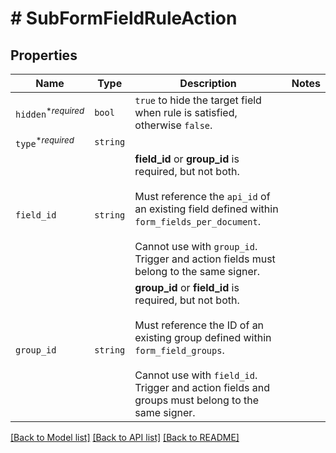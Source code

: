 # # SubFormFieldRuleAction



## Properties

Name | Type | Description | Notes
------------ | ------------- | ------------- | -------------
| `hidden`<sup>*_required_</sup> | ```bool``` |  `true` to hide the target field when rule is satisfied, otherwise `false`.  |  |
| `type`<sup>*_required_</sup> | ```string``` |    |  |
| `field_id` | ```string``` |  **field_id** or **group_id** is required, but not both.<br><br>Must reference the `api_id` of an existing field defined within `form_fields_per_document`.<br><br>Cannot use with `group_id`. Trigger and action fields must belong to the same signer.  |  |
| `group_id` | ```string``` |  **group_id** or **field_id** is required, but not both.<br><br>Must reference the ID of an existing group defined within `form_field_groups`.<br><br>Cannot use with `field_id`. Trigger and action fields and groups must belong to the same signer.  |  |

[[Back to Model list]](../../README.md#models) [[Back to API list]](../../README.md#endpoints) [[Back to README]](../../README.md)
